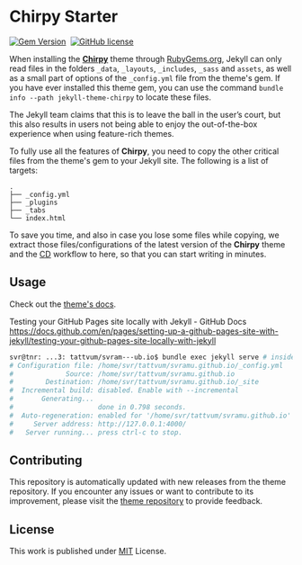 # Chirpy Starter

[![Gem Version](https://img.shields.io/gem/v/jekyll-theme-chirpy)][gem]&nbsp;
[![GitHub license](https://img.shields.io/github/license/cotes2020/chirpy-starter.svg?color=blue)][mit]

When installing the [**Chirpy**][chirpy] theme through [RubyGems.org][gem], Jekyll can only read files in the folders
`_data`, `_layouts`, `_includes`, `_sass` and `assets`, as well as a small part of options of the `_config.yml` file
from the theme's gem. If you have ever installed this theme gem, you can use the command
`bundle info --path jekyll-theme-chirpy` to locate these files.

The Jekyll team claims that this is to leave the ball in the user’s court, but this also results in users not being
able to enjoy the out-of-the-box experience when using feature-rich themes.

To fully use all the features of **Chirpy**, you need to copy the other critical files from the theme's gem to your
Jekyll site. The following is a list of targets:

```shell
.
├── _config.yml
├── _plugins
├── _tabs
└── index.html
```

To save you time, and also in case you lose some files while copying, we extract those files/configurations of the
latest version of the **Chirpy** theme and the [CD][CD] workflow to here, so that you can start writing in minutes.

## Usage

Check out the [theme's docs](https://github.com/cotes2020/jekyll-theme-chirpy/wiki).

Testing your GitHub Pages site locally with Jekyll - GitHub Docs
https://docs.github.com/en/pages/setting-up-a-github-pages-site-with-jekyll/testing-your-github-pages-site-locally-with-jekyll

```bash
svr@tnr: ...3: tattvum/svram---ub.io$ bundle exec jekyll serve # inside this repo's root folder where the Gemfile is.
# Configuration file: /home/svr/tattvum/svramu.github.io/_config.yml
#             Source: /home/svr/tattvum/svramu.github.io
#        Destination: /home/svr/tattvum/svramu.github.io/_site
#  Incremental build: disabled. Enable with --incremental
#       Generating...
#                     done in 0.798 seconds.
#  Auto-regeneration: enabled for '/home/svr/tattvum/svramu.github.io'
#     Server address: http://127.0.0.1:4000/
#   Server running... press ctrl-c to stop.
```

## Contributing

This repository is automatically updated with new releases from the theme repository. If you encounter any issues or want to contribute to its improvement, please visit the [theme repository][chirpy] to provide feedback.

## License

This work is published under [MIT][mit] License.

[gem]: https://rubygems.org/gems/jekyll-theme-chirpy
[chirpy]: https://github.com/cotes2020/jekyll-theme-chirpy/
[CD]: https://en.wikipedia.org/wiki/Continuous_deployment
[mit]: https://github.com/cotes2020/chirpy-starter/blob/master/LICENSE
